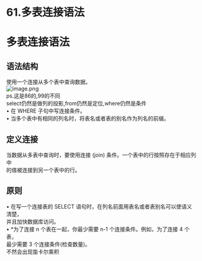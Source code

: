 # 61.多表连接语法

<a name="ADcIu"></a>
# 多表连接语法
<a name="y0wWC"></a>
## 语法结构
使用一个连接从多个表中查询数据。<br />![image.png](https://cdn.nlark.com/yuque/0/2019/png/349894/1561082189509-68d27fbc-4a23-4ae2-8605-0fbd9f273137.png#align=left&display=inline&height=109&name=image.png&originHeight=217&originWidth=1108&size=178315&status=done&width=554)<br />ps.这是86的,99的不同<br />select仍然是做列的投影,from仍然是定位,where仍然是条件<br />• 在 WHERE 子句中写连接条件。<br />• 当多个表中有相同的列名时，将表名或者表的别名作为列名的前缀。
<a name="NxNFK"></a>
## 定义连接
当数据从多表中查询时，要使用连接 (join) 条件。一个表中的行按照存在于相应列中<br />的值被连接到另一个表中的行。
<a name="xccqK"></a>
## 原则
• 在写一个连接表的 SELECT 语句时，在列名前面用表名或者表别名可以使语义清楚，<br />并且加快数据库访问。<br />• *为了连接 n 个表在一起，你最少需要 n-1 个连接条件。例如，为了连接 4 个表，<br />最少需要 3 个连接条件(检查数量)。<br />不然会出现笛卡尔乘积
